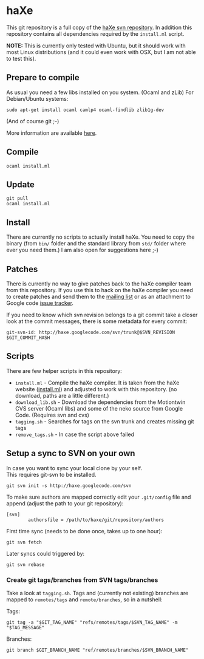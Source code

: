 # haXe

This git repository is a full copy of the [haXe svn repository](http://code.google.com/p/haxe/).
In addition this repository contains all dependencies required by the `install.ml` script.

**NOTE:** This is currently only tested with Ubuntu, but it should work with most Linux distributions
(and it could even work with OSX, but I am not able to test this).

## Prepare to compile

As usual you need a few libs installed on you system. (Ocaml and zLib) For Debian/Ubuntu systems:

```
sudo apt-get install ocaml camlp4 ocaml-findlib zlib1g-dev
```

(And of course git ;-)

More information are available [here](http://haxe.org/doc/build).

## Compile

```
ocaml install.ml
```

## Update

```
git pull
ocaml install.ml
```

## Install

There are currently no scripts to actually install haXe. You need to copy the binary (from `bin/` folder and 
the standard library from `std/` folder where ever you need them.)
I am also open for suggestions here ;-)

## Patches

There is currently no way to give patches back to the haXe compiler team from this repository. If you use this
to hack on the haXe compiler you need to create patches and send them to the [mailing list](https://groups.google.com/forum/#!forum/haxelang)
or as an attachment to Google code [issue tracker](http://code.google.com/p/haxe/issues/list).

If you need to know which svn revision belongs to a git commit take a closer look at the commit messages, there is some
metadata for every commit:

```
git-svn-id: http://haxe.googlecode.com/svn/trunk@$SVN_REVISION $GIT_COMMIT_HASH
```

## Scripts

There are few helper scripts in this repository:

* `install.ml` - Compile the haXe compiler. It is taken from the haXe website ([install.ml](http://haxe.org/file/install.ml))
and adjusted to work with this repository. (no download, paths are a little different.)
* `download_lib.sh` - Download the dependencies from the Motiontwin CVS server (Ocaml libs) and some of the neko source from
Google Code. (Requires svn and cvs)
* `tagging.sh` - Searches for tags on the svn trunk and creates missing git tags
* `remove_tags.sh` - In case the script above failed

## Setup a sync to SVN on your own

In case you want to sync your local clone by your self.  
This requires git-svn to be installed.

```
git svn init -s http://haxe.googlecode.com/svn
```

To make sure authors are mapped correctly edit your `.git/config` file and append (adjust the path to your git repository):

```
[svn]
		authorsfile = /path/to/haxe/git/repository/authors
```

First time sync (needs to be done once, takes up to one hour):

```
git svn fetch
```

Later syncs could triggered by:

```
git svn rebase
```

### Create git tags/branches from SVN tags/branches

Take a look at `tagging.sh`. Tags and (currently not existing) branches are mapped to `remotes/tags` and `remote/branches`, so in a nutshell:

Tags:

```
git tag -a "$GIT_TAG_NAME" "refs/remotes/tags/$SVN_TAG_NAME" -m "$TAG_MESSAGE"
```

Branches:

```
git branch $GIT_BRANCH_NAME "ref/remotes/branches/$SVN_BRANCH_NAME"
```
